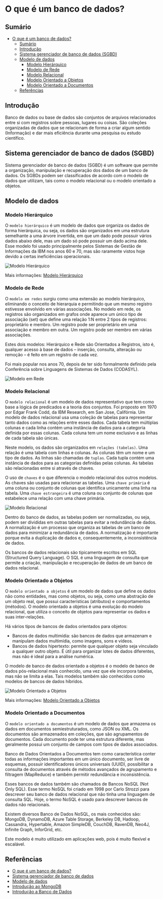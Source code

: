 # O que é um banco de dados?

## Sumário

- [O que é um banco de dados?](#o-que-é-um-banco-de-dados)
  - [Sumário](#sumário)
  - [Introdução](#introdução)
  - [Sistema gerenciador de banco de dados (SGBD)](#sistema-gerenciador-de-banco-de-dados-sgbd)
  - [Modelo de dados](#modelo-de-dados)
    - [Modelo Hierárquico](#modelo-hierárquico)
    - [Modelo de Rede](#modelo-de-rede)
    - [Modelo Relacional](#modelo-relacional)
    - [Modelo Orientado a Objetos](#modelo-orientado-a-objetos)
    - [Modelo Orientado a Documentos](#modelo-orientado-a-documentos)
  - [Referências](#referências)

## Introdução

Banco de dados ou base de dados são conjuntos de arquivos relacionados entre si com registros sobre pessoas, lugares ou coisas. São coleções organizadas de dados que se relacionam de forma a criar algum sentido (Informação) e dar mais eficiência durante uma pesquisa ou estudo científico.

## Sistema gerenciador de banco de dados (SGBD)

Sistema gerenciador de banco de dados (SGBD) é um software que permite a organização, manipulação e recuperação dos dados de um banco de dados. Os SGBDs podem ser classificados de acordo com o modelo de dados que utilizam, tais como o modelo relacional ou o modelo orientado a objetos.

## Modelo de dados

### Modelo Hierárquico

O `modelo hierárquico` é um modelo de dados que organiza os dados de forma hierárquica, ou seja, os dados são organizados em uma estrutura semelhante a uma árvore invertida, em que um dado pode possuir vários dados abaixo dele, mas um dado só pode possuir um dado acima dele. Esse modelo foi usado principalmente pelos Sistemas de Gestão de Informações da IBM nos anos 60 e 70, mas são raramente vistos hoje devido a certas ineficiências operacionais.

![Modelo Hierárquico ](img/Modelo_Hierarquico.png)

Mais informações: [Modelo Hierárquico](https://pt.wikipedia.org/wiki/Modelo_hier%C3%A1rquico_de_banco_de_dados)

### Modelo de Rede

O `modelo em redes` surgiu como uma extensão ao modelo hierárquico, eliminando o conceito de hierarquia e permitindo que um mesmo registro estivesse envolvido em várias associações.
No modelo em rede, os registros são organizados em grafos onde aparece um único tipo de associação (set) que define uma relação 1:N entre 2 tipos de registros: proprietário e membro. Um registro pode ser proprietário em uma associação e membro em outra. Um registro pode ser membro em várias associações.

Estes dois modelos: Hierárquico e Rede são Orientados a Registros, isto é, qualquer acesso à base de dados – inserção, consulta, alteração ou remoção – é feito em um registro de cada vez.

Foi mais popular nos anos 70, depois de ter sido formalmente definido pela Conferência sobre Linguagens de Sistemas de Dados (CODASYL).

![Modelo em Rede](img/Modelo_em_Rede.png)

### Modelo Relacional

O `modelo relacional` é um modelo de dados representativo que tem como base a lógica de predicados e a teoria dos conjuntos. Foi proposto em 1970 por Edgar Frank Codd, da IBM Research, em San Jose, Califórnia. Um modelo de dados relacional usa uma coleção de tabelas para representar tanto dados como as relações entre esses dados. Cada tabela tem múltiplas colunas e cada linha contém uma instância de dados para a categoria definida por essas colunas. Cada coluna tem um nome exclusivo e as linhas de cada tabela são únicas.

Neste modelo, os dados são organizados em `relações (tabelas)`. Uma relação é uma tabela com linhas e colunas. As colunas têm um nome e um tipo de dados. As linhas são chamadas de `tuplas`. Cada tupla contém uma instância de dados para as categorias definidas pelas colunas. As tabelas são relacionadas entre si através de chaves.

O uso de `chaves` é o que diferencia o modelo relacional dos outros modelos. As chaves são usadas para relacionar as tabelas. Uma `chave primária` é uma coluna ou conjunto de colunas que identifica unicamente uma linha na tabela. Uma `chave estrangeira` é uma coluna ou conjunto de colunas que estabelece uma relação com uma chave primária.

![Modelo Relacional](img/Modelo_Relacional.png)

Dentro do banco de dados, as tabelas podem ser normalizadas, ou seja, podem ser divididas em outras tabelas para evitar a redundância de dados. A normalização é um processo que organiza as tabelas de um banco de dados para minimizar a redundância de dados. A normalização é importante porque evita a duplicação de dados e, consequentemente, a inconsistência de dados.

Os bancos de dados relacionais são tipicamente escritos em SQL (Structured Query Language). O SQL é uma linguagem de consulta que permite a criação, manipulação e recuperação de dados de um banco de dados relacional.

### Modelo Orientado a Objetos

O `modelo orientado a objetos` é um modelo de dados que define os dados não como entidades, mas como objetos, ou seja, como uma abstração de um objeto real, que possui características (atributos) e comportamentos (métodos). O modelo orientado a objetos é uma evolução do modelo relacional, que utiliza o conceito de objetos para representar os dados e suas inter-relações.

Há vários tipos de bancos de dados orientados para objetos:

- Bancos de dados multimídia: são bancos de dados que armazenam e manipulam dados multimídia, como imagens, sons e vídeos.
- Bancos de dados hipertexto: permite que qualquer objeto seja vinculado a qualquer outro objeto. É útil para organizar lotes de dados diferentes, mas não é ideal para a análise numérica.

O modelo de banco de dados orientado a objetos é o modelo de banco de dados pós-relacional mais conhecido, uma vez que ele incorpora tabelas, mas não se limita a elas. Tais modelos também são conhecidos como modelos de bancos de dados híbridos.

![Modelo Orientado a Objetos](img/Modelo_Orientado_a_Objetos.png)

Mais informações: [Modelo Orientado a Objetos](https://pt.wikipedia.org/wiki/Banco_de_dados_orientado_a_objetos)

### Modelo Orientado a Documentos

O `modelo orientado a documentos` é um modelo de dados que armazena os dados em documentos semiestruturados, como JSON ou XML. Os documentos são armazenados em coleções, que são agrupamentos de documentos. Cada documento pode ter uma estrutura diferente, mas geralmente possui um conjunto de campos com tipos de dados associados.

Banco de Dados Orientados a Documentos tem como característica conter todas as informações importantes em um único documento, ser livre de esquemas, possuir identificadores únicos universais (UUID), possibilitar a consulta de documentos através de métodos avançados de agrupamento e filtragem (MapReduce) e também permitir redundância e inconsistência.

Esses bancos de dados também são chamados de Bancos NoSQL (Not Only SQL). Esse termo NoSQL foi criado em 1998 por Carlo Strozzi para descrever seu banco de dados relacional que não tinha uma linguagem de consulta SQL. Hoje, o termo NoSQL é usado para descrever bancos de dados não relacionais.

Existem diversos Banco de Dados NoSQL, os mais conhecidos são: MongoDB, DynamoDB, Azure Table Storage, Berkeley DB, Hadoop, Cassandra, Hypertable, Amazon SimpleDB, CouchDB, RavenDB, Neo4J, Infinite Graph, InforGrid, etc.

Este modelo é muito utilizado em aplicações web, pois é muito flexível e escalável.

## Referências

- [O que é um banco de dados?](https://pt.wikipedia.org/wiki/Banco_de_dados)
- [Sistema gerenciador de banco de dados](https://pt.wikipedia.org/wiki/Sistema_gerenciador_de_banco_de_dados)
- [Modelo de dados](https://www.lucidchart.com/pages/pt/o-que-e-um-modelo-de-banco-de-dados)
- [Introdução ao MongoDB](https://www.devmedia.com.br/introducao-ao-mongodb/30792#Banco)
- [Introdução a Banco de Dados](https://www.ime.usp.br/~jef/apostila.pdf)
